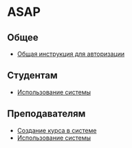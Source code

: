 # ASAP

## Общее

- [Общая инструкция для авторизации](guides/asap-start.md)

## Студентам

- [Использование системы](guides/asap-student-guide.md)

## Преподавателям

- [Создание курса в системе](guides/create-subject-course.md)
- [Использование системы](guides/asap-tutor.md)